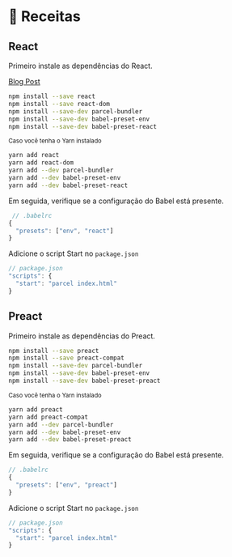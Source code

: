 # 🍰 Receitas

## React

Primeiro instale as dependências do React.

[Blog Post](http://blog.jakoblind.no/react-parcel/)

```bash
npm install --save react
npm install --save react-dom
npm install --save-dev parcel-bundler
npm install --save-dev babel-preset-env
npm install --save-dev babel-preset-react
```

<sub>Caso você tenha o Yarn instalado</sub>

```bash
yarn add react
yarn add react-dom
yarn add --dev parcel-bundler
yarn add --dev babel-preset-env
yarn add --dev babel-preset-react
```

Em seguida, verifique se a configuração do Babel está presente.

```javascript
 // .babelrc
{
  "presets": ["env", "react"]
}
```

Adicione o script Start no `package.json`

```javascript
// package.json
"scripts": {
  "start": "parcel index.html"
}
```

## Preact

Primeiro instale as dependências do Preact.

```bash
npm install --save preact
npm install --save preact-compat
npm install --save-dev parcel-bundler
npm install --save-dev babel-preset-env
npm install --save-dev babel-preset-preact
```

<sub>Caso você tenha o Yarn instalado</sub>

```bash
yarn add preact
yarn add preact-compat
yarn add --dev parcel-bundler
yarn add --dev babel-preset-env
yarn add --dev babel-preset-preact
```

Em seguida, verifique se a configuração do Babel está presente.

```javascript
// .babelrc
{
  "presets": ["env", "preact"]
}
```

Adicione o script Start no `package.json`

```javascript
// package.json
"scripts": {
  "start": "parcel index.html"
}
```
